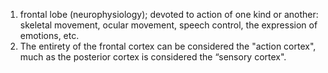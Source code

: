 1. frontal lobe (neurophysiology); devoted to action of one kind or another: skeletal movement, ocular movement, speech control, the expression of emotions, etc.
2. The entirety of the frontal cortex can be considered the "action cortex", much as the posterior cortex is considered the “sensory cortex".